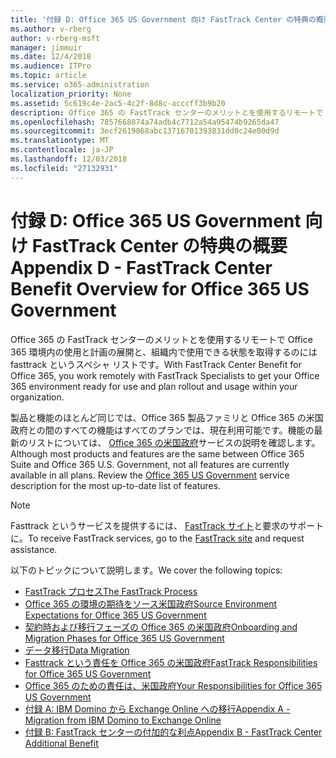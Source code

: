 ```yaml
---
title: '付録 D: Office 365 US Government 向け FastTrack Center の特典の概要'
ms.author: v-rberg
author: v-rberg-msft
manager: jimmuir
ms.date: 12/4/2018
ms.audience: ITPro
ms.topic: article
ms.service: o365-administration
localization_priority: None
ms.assetid: 5c619c4e-2ac5-4c2f-8d8c-acccff3b9b20
description: Office 365 の FastTrack センターのメリットとを使用するリモートで Office 365 環境内の使用と計画の展開と、組織内で使用できる状態を取得するのには fasttrack というスペシャ リストです。
ms.openlocfilehash: 7857668074a74adb4c7712a54a95474b9265da47
ms.sourcegitcommit: 3ecf2619868abc13716701393831dd0c24e00d9d
ms.translationtype: MT
ms.contentlocale: ja-JP
ms.lasthandoff: 12/03/2018
ms.locfileid: "27132931"
---
```

# <a name="appendix-d---fasttrack-center-benefit-overview-for-office-365-us-government"></a><span data-ttu-id="e54ec-103">付録 D: Office 365 US Government 向け FastTrack Center の特典の概要</span><span class="sxs-lookup"><span data-stu-id="e54ec-103">Appendix D - FastTrack Center Benefit Overview for Office 365 US Government</span></span>

<span data-ttu-id="e54ec-104">Office 365 の FastTrack センターのメリットとを使用するリモートで Office 365 環境内の使用と計画の展開と、組織内で使用できる状態を取得するのには fasttrack というスペシャ リストです。</span><span class="sxs-lookup"><span data-stu-id="e54ec-104">With FastTrack Center Benefit for Office 365, you work remotely with FastTrack Specialists to get your Office 365 environment ready for use and plan rollout and usage within your organization.</span></span> 
  
<span data-ttu-id="e54ec-p101">製品と機能のほとんど同じでは、Office 365 製品ファミリと Office 365 の米国政府との間のすべての機能はすべてのプランでは、現在利用可能です。機能の最新のリストについては、 [Office 365 の米国政府](https://aka.ms/aboutgovcloud)サービスの説明を確認します。</span><span class="sxs-lookup"><span data-stu-id="e54ec-p101">Although most products and features are the same between Office 365 Suite and Office 365 U.S. Government, not all features are currently available in all plans. Review the [Office 365 US Government](https://aka.ms/aboutgovcloud) service description for the most up-to-date list of features.</span></span>

> [!NOTE]
> <span data-ttu-id="e54ec-107">Fasttrack というサービスを提供するには、 [FastTrack サイト](https://go.microsoft.com/fwlink/?linkid=780698)と要求のサポートに。</span><span class="sxs-lookup"><span data-stu-id="e54ec-107">To receive FastTrack services, go to the [FastTrack site](https://go.microsoft.com/fwlink/?linkid=780698) and request assistance.</span></span>  

<span data-ttu-id="e54ec-108">以下のトピックについて説明します。</span><span class="sxs-lookup"><span data-stu-id="e54ec-108">We cover the following topics:</span></span>
- [<span data-ttu-id="e54ec-109">FastTrack プロセス</span><span class="sxs-lookup"><span data-stu-id="e54ec-109">The FastTrack Process</span></span>](O365-fasttrack-process.md) 
- [<span data-ttu-id="e54ec-110">Office 365 の環境の期待をソース米国政府</span><span class="sxs-lookup"><span data-stu-id="e54ec-110">Source Environment Expectations for Office 365 US Government</span></span>](US-Gov-appendix-source-environment-expectations.md)   
- [<span data-ttu-id="e54ec-111">契約時および移行フェーズの Office 365 の米国政府</span><span class="sxs-lookup"><span data-stu-id="e54ec-111">Onboarding and Migration Phases for Office 365 US Government</span></span>](US-Gov-appendix-onboarding-and-migration.md)
- [<span data-ttu-id="e54ec-112">データ移行</span><span class="sxs-lookup"><span data-stu-id="e54ec-112">Data Migration</span></span>](O365-data-migration.md)    
- [<span data-ttu-id="e54ec-113">Fasttrack という責任を Office 365 の米国政府</span><span class="sxs-lookup"><span data-stu-id="e54ec-113">FastTrack Responsibilities for Office 365 US Government</span></span>](US-Gov-appendix-fasttrack-responsibilities.md)   
- [<span data-ttu-id="e54ec-114">Office 365 のための責任は、米国政府</span><span class="sxs-lookup"><span data-stu-id="e54ec-114">Your Responsibilities for Office 365 US Government</span></span>](US-Gov-appendix-your-responsibilities.md) 
- [<span data-ttu-id="e54ec-115">付録 A: IBM Domino から Exchange Online への移行</span><span class="sxs-lookup"><span data-stu-id="e54ec-115">Appendix A - Migration from IBM Domino to Exchange Online</span></span>](O365-from-ibm-domino-to-exchange-online.md)   
- [<span data-ttu-id="e54ec-116">付録 B: FastTrack センターの付加的な利点</span><span class="sxs-lookup"><span data-stu-id="e54ec-116">Appendix B - FastTrack Center Additional Benefit</span></span>](O365-fasttrack-additional-benefits.md)


